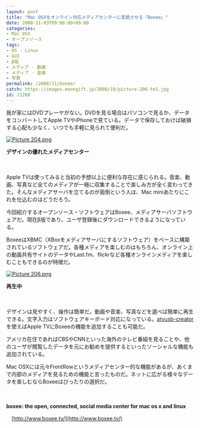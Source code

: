 ```yaml
---
layout: post
title: "Mac OSXをオンライン対応メディアセンターに変貌させる「Boxee」"
date: 2008-11-03T09:00:00+09:00
categories:
- Mac OSX
- オープンソース
tags: 
- OS - Linux
- GUI
- β版
- メディア - 動画
- メディア - 音楽
- 写真
permalink: /2008/11/boxee/
catch: https://images.moongift.jp/2008/10/picture-206-tm1.jpg
id: 11268
---
```

我が家にはDVDプレーヤがない。DVDを見る場合はパソコンで見るか、データをコンバートしてApple TVやiPhoneで見ている。データで保存しておけば破損する心配も少なく、いつでも手軽に見られて便利だ。

  

[![Picture 204.png](https://images.moongift.jp/2008/10/picture-204-tm.jpg)](https://images.moongift.jp/2008/10/picture-204.png)  
  
**デザインの優れたメディアセンター**

  

　

  

Apple TVは使ってみると当初の予想以上に便利な存在に感じられる。音楽、動画、写真など全てのメディアが一極に収集することで楽しみ方が全く変わってきた。そんなメディアサーバを立てるのが面倒という人は、Mac miniあたりにこれを仕込むのはどうだろう。

  

今回紹介するオープンソース・ソフトウェアはBoxee、メディアサーバソフトウェアだ。現在β版であり、ユーザ登録後にダウンロードできるようになっている。

  
  
<!--more-->  

BoxeeはXBMC（XBoxをメディアサーバにするソフトウェア）をベースに構築されているソフトウェアだ。各種メディアを楽しむのはもちろん、オンライン上の動画共有サイトのデータやLast.fm、flickrなど各種オンラインメディアを楽しむこともできるのが特徴だ。

  

[![Picture 206.png](https://images.moongift.jp/2008/10/picture-206-tm1.jpg)](https://images.moongift.jp/2008/10/picture-2061.png)  
  
**再生中**

  

　

  

デザインは見やすく、操作は簡単だ。動画や音楽、写真などを選べば簡単に再生できる。文字入力はソフトウェアキーボード対応になっている。[atvusb-creator](http://www.moongift.jp/2008/10/atvusb-creator/)を使えばApple TVにBoxeeの機能を追加することも可能だ。

  

アメリカ在住であればCBSやCNNといった海外のテレビ番組を見ることや、他のユーザが閲覧したデータを元にお勧めを提供するといったソーシャルな機能も追加されている。

  

Mac OSXには元々FrontRowというメディアセンター的な機能があるが、あくまで内部のメディアを見るための機能と言ったものだ。ネットに広がる様々なデータを楽しむならBoxeeはぴったりの選択だ。

  

　

  

**boxee: the open, connected, social media center for mac os x and linux**  
  
　[http://www.boxee.tv/](http://www.boxee.tv/)

  
